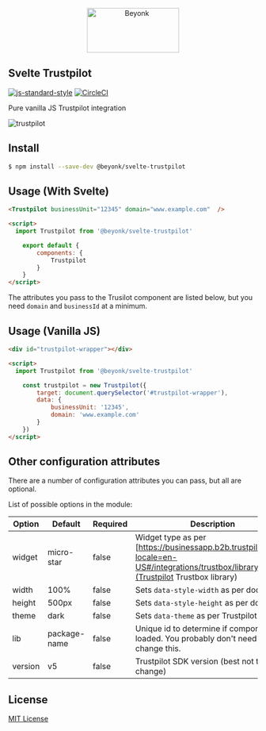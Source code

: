 <p align="center">
  <img width="186" height="90" src="https://user-images.githubusercontent.com/218949/44782765-377e7c80-ab80-11e8-9dd8-fce0e37c235b.png" alt="Beyonk" />
</p>

## Svelte Trustpilot

[![js-standard-style](https://img.shields.io/badge/code%20style-standard-brightgreen.svg)](http://standardjs.com) [![CircleCI](https://circleci.com/gh/beyonk-adventures/svelte-trustpilot.svg?style=shield)](https://circleci.com/gh/beyonk-adventures/svelte-trustpilot)


Pure vanilla JS Trustpilot integration

![trustpilot](https://user-images.githubusercontent.com/218949/51251849-2ea51080-1992-11e9-8683-d46ea7aa8bf6.png)

## Install

```bash
$ npm install --save-dev @beyonk/svelte-trustpilot
```

## Usage (With Svelte)

```html
<Trustpilot businessUnit="12345" domain="www.example.com"  />

<script>
  import Trustpilot from '@beyonk/svelte-trustpilot'

	export default {
		components: {
			Trustpilot
		}
	}
</script>
```

The attributes you pass to the Trusilot component are listed below, but you need `domain` and `businessId` at a minimum.

## Usage (Vanilla JS)

```html
<div id="trustpilot-wrapper"></div>

<script>
  import Trustpilot from '@beyonk/svelte-trustpilot'

	const trustpilot = new Trustpilot({
		target: document.querySelector('#trustpilot-wrapper'),
		data: {
			businessUnit: '12345',
			domain: 'www.example.com'
		}
	})
</script>
```

## Other configuration attributes

There are a number of configuration attributes you can pass, but all are optional.

List of possible options in the module:

| Option            | Default      | Required | Description                                                                                                                           |
|-------------------|--------------|----------|---------------------------------------------------------------------------------------------------------------------------------------|
| widget            | micro-star   | false    | Widget type as per [https://businessapp.b2b.trustpilot.com/?locale=en-US#/integrations/trustbox/library](Trustpilot Trustbox library) |
| width             | 100%         | false    | Sets `data-style-width` as per docs                                                                                                   |
| height            | 500px        | false    | Sets `data-style-height` as per docs                                                                                                  |
| theme             | dark         | false    | Sets `data-theme` as per Trustpilot docs                                                                                              |
| lib               | package-name | false    | Unique id to determine if component is loaded. You probably don't need to change this.                                                |
| version           | v5           | false    | Trustpilot SDK version (best not to change)                                                                                           |

## License

[MIT License](./LICENSE)
